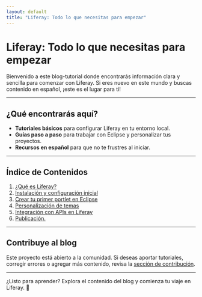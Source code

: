 ```yaml
---
layout: default
title: "Liferay: Todo lo que necesitas para empezar"
---
```


# Liferay: Todo lo que necesitas para empezar

Bienvenido a este blog-tutorial donde encontrarás información clara y sencilla para comenzar con Liferay. Si eres nuevo en este mundo y buscas contenido en español, ¡este es el lugar para ti!

---

## ¿Qué encontrarás aquí?

- **Tutoriales básicos** para configurar Liferay en tu entorno local.
- **Guías paso a paso** para trabajar con Eclipse y personalizar tus proyectos.
- **Recursos en español** para que no te frustres al iniciar.

---

## Índice de Contenidos

1. [¿Qué es Liferay?](_posts/2024-12-16-liferay-blog.md)
2. [Instalación y configuración inicial](_posts/2025-02-20-instalacion.2.0.md)
3. [Crear tu primer portlet en Eclipse](posts/2025-03-26-Portlet.md)
4. [Personalización de temas](posts/2025-03-27-CSS.md)
5. [Integración con APIs en Liferay](post/2025-03-27-APIS.md)
6. [Publicación.](posts/2025-03-27-Publicación.md)

---

## Contribuye al blog

Este proyecto está abierto a la comunidad. Si deseas aportar tutoriales, corregir errores o agregar más contenido, revisa la [sección de contribución](https://github.com/tu-repo/tu-blog#contribuir).

---

¿Listo para aprender? Explora el contenido del blog y comienza tu viaje en Liferay. 🚀
